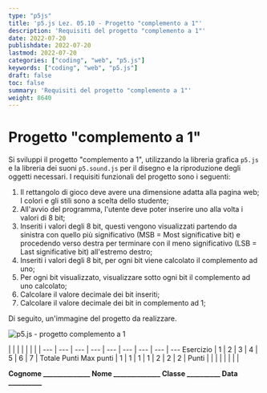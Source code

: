```yaml
---
type: "p5js"
title: 'p5.js Lez. 05.10 - Progetto "complemento a 1"'
description: 'Requisiti del progetto "complemento a 1"'
date: 2022-07-20
publishdate: 2022-07-20
lastmod: 2022-07-20
categories: ["coding", "web", "p5.js"]
keywords: ["coding", "web", "p5.js"]
draft: false
toc: false
summary: 'Requisiti del progetto "complemento a 1"'
weight: 8640
---
```


# Progetto "complemento a 1"

Si sviluppi il progetto "complemento a 1", utilizzando la libreria grafica ``p5.js`` e la libreria dei suoni ``p5.sound.js`` per il disegno e la riproduzione degli oggetti necessari. I requisiti funzionali del progetto sono i seguenti:

1. Il rettangolo di gioco deve avere una dimensione adatta alla pagina web; I colori e gli stili sono a scelta dello studente;
2. All'avvio del programma, l'utente deve poter inserire uno alla volta i valori di 8 bit;
3. Inseriti i valori degli 8 bit, questi vengono visualizzati partendo da sinistra con quello più significativo (MSB = Most significative bit) e procedendo verso destra per terminare con il meno significativo (LSB = Last significative bit) all'estremo destro;
4. Inseriti i valori degli 8 bit, per ogni bit viene calcolato il complemento ad uno;
5. Per ogni bit visualizzato, visualizzare sotto ogni bit il complemento ad uno calcolato;
6. Calcolare il valore decimale dei bit inseriti;
7. Calcolare il valore decimale dei bit in complemento ad 1;

Di seguito, un'immagine del progetto da realizzare.

![p5.js - progetto complemento a 1](/static/coding/web/p5js/progettoComplemento1.png "p5.js - progetto complemento a 1")

<!-- markdownlint-disable MD009 MD036 -->

 |              |     |     |     |     |     |     |
---       | --- | --- | --- | --- | --- | --- | --- | ---
Esercizio |  1  |  2  |  3  |  4  |  5  |  6  |  7  | Totale Punti
Max punti |  1  |  1  |  1  |  1  |  2  |  2  |  2  |
Punti     |     |     |     |     |     |     |     |

**Cognome ______________ Nome ______________ Classe __________ Data __________**

<!-- markdownlint-enable MD009 MD036 -->
